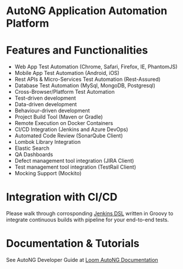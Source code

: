 # AutoNG Application Automation Platform


# Features and Functionalities 

<ul> 

  <li>Web App Test Automation (Chrome, Safari, Firefox, IE, PhantomJS) </li> 

  <li>Mobile App Test Automation (Android, iOS) </li> 

  <li>Rest APIs & Micro-Services Test Automation (Rest-Assured) </li> 

  <li>Database Test Automation (MySql, MongoDB, Postgresql) </li> 

  <li>Cross-Browser/Platform Test Automation </li>

  <li>Test-driven development </li>

  <li>Data-driven development </li> 

  <li>Behaviour-driven development </li> 

  <li>Project Build Tool (Maven or Gradle) </li> 

  <li>Remote Execution on Docker Containers </li> 

  <li>CI/CD Integration (Jenkins and Azure DevOps) </li> 

  <li>Automated Code Review (SonarQube Client) </li> 

  <li>Lombok Library Integration </li>

  <li>Elastic Search </li> 

  <li>QA Dashboards </li> 

  <li>Defect management tool integration (JIRA Client) </li> 

  <li>Test management tool integration (TestRail Client) </li> 

  <li>Mocking Support (Mockito) </li>

</ul>

  

# Integration with CI/CD 

Please walk through corrosponding <a href="https://github.com/ShwetankVashishtha/qa-ind-fiction-jenkins-dsl-hub/blob/master/AutoNG.dsl">Jenkins DSL</a> written in Groovy to integrate continuous builds with pipeline for your end-to-end tests. 

  

# Documentation & Tutorials 

See AutoNG Developer Guide at <a href="https://loom.com/share/folder/d40821f2ef7f418999650dfc1a53e0a9">Loom AutoNG Documentation</a> 
